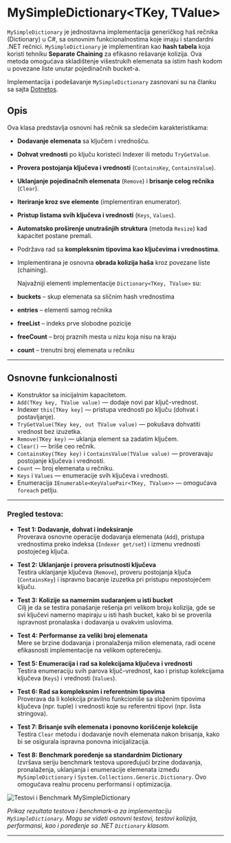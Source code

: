 # MySimpleDictionary<TKey, TValue>

`MySimpleDictionary` je jednostavna implementacija generičkog haš rečnika (Dictionary) u C#, sa osnovnim funkcionalnostima koje imaju i standardni .NET rečnici.
`MySimpleDictionary` je implementiran kao **hash tabela** koja koristi tehniku **Separate Chaining** za efikasno rešavanje kolizija. Ova metoda omogućava skladištenje višestrukih elemenata sa istim hash kodom u povezane liste unutar pojedinačnih bucket-a.

Implementacija i podešavanje `MySimpleDictionary` zasnovani su na članku sa sajta [Dotnetos](https://dotnetos.org/blog/2022-03-28-dictionary-implementation/).
## Opis

Ova klasa predstavlja osnovni haš rečnik sa sledećim karakteristikama:

- **Dodavanje elemenata** sa ključem i vrednošću.
- **Dohvat vrednosti** po ključu koristeći Indexer ili metodu `TryGetValue`.
- **Provera postojanja ključeva i vrednosti** (`ContainsKey`, `ContainsValue`).
- **Uklanjanje pojedinačnih elemenata** (`Remove`) i **brisanje celog rečnika** (`Clear`).
- **Iteriranje kroz sve elemente** (implementiran enumerator).
- **Pristup listama svih ključeva i vrednosti** (`Keys`, `Values`).
- **Automatsko proširenje unutrašnjih struktura** (metoda `Resize`) kad kapacitet postane premali.
- Podržava rad sa **kompleksnim tipovima kao ključevima i vrednostima**.
- Implementirana je osnovna **obrada kolizija haša** kroz povezane liste (chaining).

  Najvažniji elementi implementacije `Dictionary<TKey, TValue>` su:

- **buckets** – skup elemenata sa sličnim hash vrednostima  
- **entries** – elementi samog rečnika  
- **freeList** – indeks prve slobodne pozicije  
- **freeCount** – broj praznih mesta u nizu koja nisu na kraju  
- **count** – trenutni broj elemenata u rečniku 

---

## Osnovne funkcionalnosti

- Konstruktor sa inicijalnim kapacitetom.
- `Add(TKey key, TValue value)` — dodaje novi par ključ-vrednost.
- Indexer `this[TKey key]` — pristupa vrednosti po ključu (dohvat i postavljanje).
- `TryGetValue(TKey key, out TValue value)` — pokušava dohvatiti vrednost bez izuzetka.
- `Remove(TKey key)` — uklanja element sa zadatim ključem.
- `Clear()` — briše ceo rečnik.
- `ContainsKey(TKey key)` i `ContainsValue(TValue value)` — proveravaju postojanje ključeva i vrednosti.
- `Count` — broj elemenata u rečniku.
- `Keys` i `Values` — enumeracije svih ključeva i vrednosti.
- Enumeracija `IEnumerable<KeyValuePair<TKey, TValue>>` — omogućava `foreach` petlju.

---

### Pregled testova:

- **Test 1: Dodavanje, dohvat i indeksiranje**  
  Proverava osnovne operacije dodavanja elemenata (`Add`), pristupa vrednostima preko indeksa (`Indexer get/set`) i izmenu vrednosti postojećeg ključa.

- **Test 2: Uklanjanje i provera prisutnosti ključeva**  
  Testira uklanjanje ključeva (`Remove`), proveru postojanja ključa (`ContainsKey`) i ispravno bacanje izuzetka pri pristupu nepostojećem ključu.

- **Test 3: Kolizije sa namernim sudaranjem u isti bucket**  
  Cilj je da se testira ponašanje rešenja pri velikom broju kolizija, gde se svi ključevi namerno mapiraju u isti hash bucket, kako bi se proverila ispravnost pronalaska i dodavanja u ovakvim uslovima.

- **Test 4: Performanse za veliki broj elemenata**  
  Mere se brzine dodavanja i pronalaženja milion elemenata, radi ocene efikasnosti implementacije na velikom opterećenju.

- **Test 5: Enumeracija i rad sa kolekcijama ključeva i vrednosti**  
  Testira enumeraciju svih parova ključ-vrednost, kao i pristup kolekcijama ključeva (`Keys`) i vrednosti (`Values`).

- **Test 6: Rad sa kompleksnim i referentnim tipovima**  
  Proverava da li kolekcija pravilno funkcioniše sa složenim tipovima ključeva (npr. tuple) i vrednosti koje su referentni tipovi (npr. lista stringova).

- **Test 7: Brisanje svih elemenata i ponovno korišćenje kolekcije**  
  Testira `Clear` metodu i dodavanje novih elemenata nakon brisanja, kako bi se osigurala ispravna ponovna inicijalizacija.

- **Test 8: Benchmark poređenje sa standardnim Dictionary**  
  Izvršava seriju benchmark testova upoređujući brzine dodavanja, pronalaženja, uklanjanja i enumeracije elemenata između `MySimpleDictionary` i `System.Collections.Generic.Dictionary`. Ovo omogućava realnu procenu performansi i optimizacija.

![Testovi i Benchmark MySimpleDictionary](https://github.com/user-attachments/assets/dc4ad078-3733-439f-a238-4e87b2eca17c)

*Prikaz rezultata testova i benchmark-a za implementaciju `MySimpleDictionary`. Mogu se videti osnovni testovi, testovi kolizija, performansi, kao i poređenje sa .NET `Dictionary` klasom.*


---


